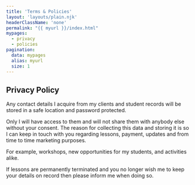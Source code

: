 ```yaml
---
title: 'Terms & Policies'
layout: 'layouts/plain.njk'
headerClassName: 'none'
permalink: "{{ myurl }}/index.html"
mypages:
  - privacy
  - policies
pagination:
  data: mypages
  alias: myurl
  size: 1
---
```


## Privacy Policy

Any contact details I acquire from my clients and student records will be stored in a safe location and password protected.

Only I will have access to them and will not share them with anybody else without your consent.
The reason for collecting this data and storing it is so I can keep in touch with you regarding lessons, payment, updates and from time to time marketing purposes.

For example, workshops, new opportunities for my students, and activities alike.

If lessons are permanently terminated and you no longer wish me to keep your details on record then please inform me when doing so.